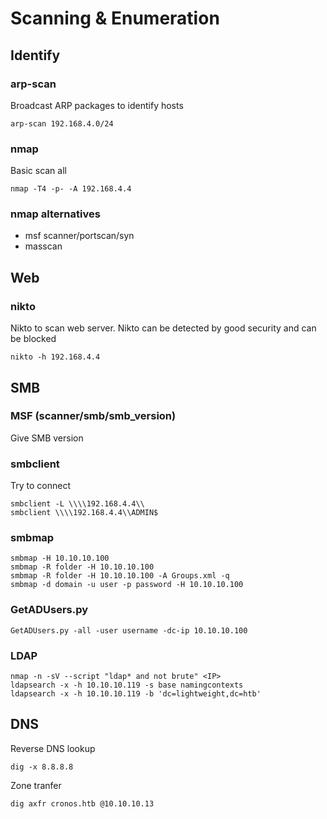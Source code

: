 # Scanning & Enumeration
## Identify
### arp-scan
Broadcast ARP packages to identify hosts
```
arp-scan 192.168.4.0/24
```
### nmap
Basic scan all
```
nmap -T4 -p- -A 192.168.4.4
```

### nmap alternatives
- msf scanner/portscan/syn
- masscan

## Web

### nikto
Nikto to scan web server. Nikto can be detected by good security and can be blocked
```
nikto -h 192.168.4.4
```

## SMB

### MSF (scanner/smb/smb_version)
Give SMB version

### smbclient
Try to connect
```
smbclient -L \\\\192.168.4.4\\
smbclient \\\\192.168.4.4\\ADMIN$
```

### smbmap
```
smbmap -H 10.10.10.100
smbmap -R folder -H 10.10.10.100
smbmap -R folder -H 10.10.10.100 -A Groups.xml -q
smbmap -d domain -u user -p password -H 10.10.10.100
```

### GetADUsers.py
```
GetADUsers.py -all -user username -dc-ip 10.10.10.100
```

### LDAP
```
nmap -n -sV --script "ldap* and not brute" <IP>
ldapsearch -x -h 10.10.10.119 -s base namingcontexts
ldapsearch -x -h 10.10.10.119 -b 'dc=lightweight,dc=htb'
```

## DNS
Reverse DNS lookup
```
dig -x 8.8.8.8
```

Zone tranfer
```
dig axfr cronos.htb @10.10.10.13
```
